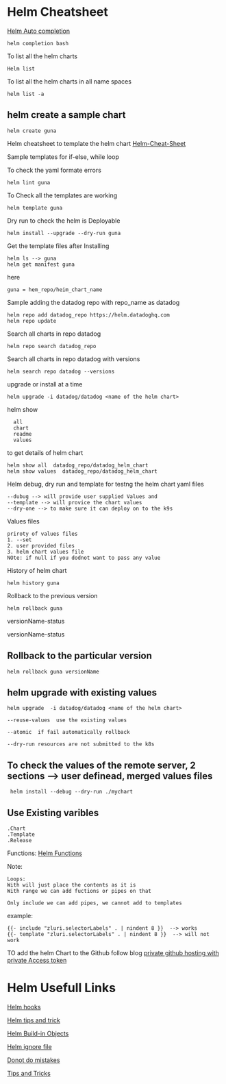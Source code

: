 # Helm Cheatsheet

[Helm Auto completion](https://helm.sh/docs/helm/helm_completion/) 
```
helm completion bash
```

To list all the helm charts 
```
Helm list
```
To list all the helm charts in all name spaces

```
helm list -a
```

## helm create a sample chart 
```
helm create guna
```

Helm cheatsheet to template the helm chart [Helm-Cheat-Sheet](https://gist.github.com/tuannvm/4e1bcc993f683ee275ed36e67c30ac49)


Sample templates for if-else, while loop

To check the yaml formate errors
```
helm lint guna
```

To Check all the templates are working
```
helm template guna
```

Dry run to check the helm is Deployable
```
helm install --upgrade --dry-run guna
```

Get the template files after Installing
```
helm ls --> guna
helm get manifest guna
```

here 

```
guna = hem_repo/heim_chart_name
```

Sample adding the datadog repo with repo_name as datadog
````
helm repo add datadog_repo https://helm.datadoghq.com
helm repo update
````

Search all  charts in repo datadog
```
helm repo search datadog_repo
```


Search all  charts in repo datadog with versions
```
helm search repo datadog --versions
```

upgrade or install at a time
```
helm upgrade -i datadog/datadog <name of the helm chart>
```


helm show 
```
  all        
  chart      
  readme     
  values    
```

to get details of helm chart
```
helm show all  datadog_repo/datadog_helm_chart
helm show values  datadog_repo/datadog_helm_chart
```

Helm debug, dry run and template for testng the helm chart yaml files 
```
--dubug --> will provide user supplied Values and 
--template --> will provice the chart values 
--dry-one --> to make sure it can deploy on to the k9s 
```
Values files 
```
priroty of values files 
1. --set
2. user provided files
3. helm chart values file
NOte: if null if you dodnot want to pass any value
```
History of  helm chart
```
helm history guna
```

Rollback to the previous version
```
helm rollback guna
``` 
versionName-status 

versionName-status

## Rollback to the particular version

```
helm rollback guna versionName
```

## helm upgrade with existing values
```
helm upgrade  -i datadog/datadog <name of the helm chart> 

--reuse-values  use the existing values

--atomic  if fail automatically rollback

--dry-run resources are not submitted to the k8s
```

## To check the values of the remote server, 2 sections --> user definead, merged  values files
```
 helm install --debug --dry-run ./mychart
```

## Use Existing varibles
```
.Chart
.Template
.Release
```
Functions: [Helm Functions](https://helm.sh/docs/chart_template_guide/function_list/)

Note:
```
Loops:
With will just place the contents as it is 
With range we can add fuctions or pipes on that
```

```
Only include we can add pipes, we cannot add to templates 
```
example: 
```
{{- include "zluri.selectorLabels" . | nindent 8 }}  --> works
{{- template "zluri.selectorLabels" . | nindent 8 }}  --> will not work

```
TO add the helm Chart to the Github follow blog [private github hosting with private Access token](https://blog.softwaremill.com/hosting-helm-private-repository-from-github-ff3fa940d0b7)




# Helm Usefull Links

[Helm hooks](https://helm.sh/docs/topics/charts_hooks/)

[Helm tips and trick](https://helm.sh/docs/howto/charts_tips_and_tricks/)

[Helm Build-in Objects](https://helm.sh/docs/chart_template_guide/builtin_objects/)

[Helm ignore file](helmignore)

[Donot do  mistakes](https://helm.sh/docs/chart_template_guide/yaml_techniques/)

[Tips and Tricks](https://helm.sh/docs/howto/charts_tips_and_tricks/)
